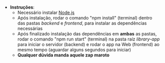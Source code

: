 - **Instruções**:
  - Necessário instalar <a href="https://nodejs.org/en/">Node.js</a>
  - Após instalação, rodar o comando "npm install" (terminal) dentro das pastas _backend_ e _frontend_, para instalar as dependências necessárias
  - Após finalizado instalação das dependências em **ambas** as pastas, rodar o comando "npm run start" (terminal) na pasta raíz _library-app_ para iniciar o servidor (backend) e rodar o app na Web (frontend) ao mesmo tempo (aguardar alguns segundos para iniciar)
  - **Qualquer dúvida manda aquele zap maroto**